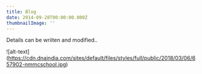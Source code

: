 ```yaml
---
title: Blog
date: 2014-09-28T00:00:00.000Z
thumbnailImage: ''
---
```

Details can be wriiten and modified..

!\[alt-text](https://cdn.dnaindia.com/sites/default/files/styles/full/public/2018/03/06/657902-nmmcschool.jpg)
